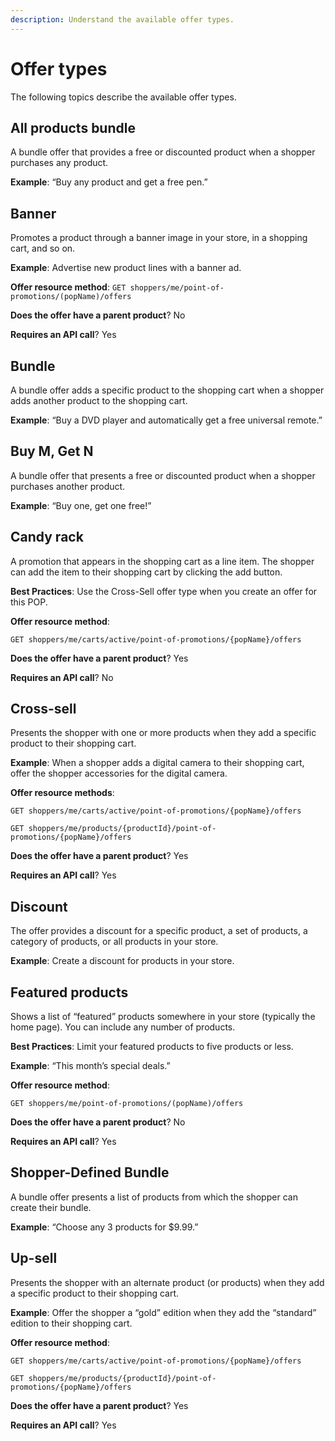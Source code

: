 ```yaml
---
description: Understand the available offer types.
---
```


# Offer types

The following topics describe the available offer types.

## All products bundle

A bundle offer that provides a free or discounted product when a shopper purchases any product.

**Example**: “Buy any product and get a free pen.”

## Banner

Promotes a product through a banner image in your store, in a shopping cart, and so on.

**Example**: Advertise new product lines with a banner ad.

**Offer resource method**: `GET shoppers/me/point-of-promotions/(popName)/offers`

**Does the offer have a parent product**? No

**Requires an API call**? Yes

## Bundle

A bundle offer adds a specific product to the shopping cart when a shopper adds another product to the shopping cart.

**Example**: “Buy a DVD player and automatically get a free universal remote.”

## Buy M, Get N

A bundle offer that presents a free or discounted product when a shopper purchases another product.

**Example**: “Buy one, get one free!”

## Candy rack

A promotion that appears in the shopping cart as a line item. The shopper can add the item to their shopping cart by clicking the add button.

**Best Practices**: Use the Cross-Sell offer type when you create an offer for this POP.

**Offer resource method**:

`GET shoppers/me/carts/active/point-of-promotions/{popName}/offers`

**Does the offer have a parent product**? Yes

**Requires an API call**? No

## Cross-sell

Presents the shopper with one or more products when they add a specific product to their shopping cart.

**Example**: When a shopper adds a digital camera to their shopping cart, offer the shopper accessories for the digital camera.

**Offer resource methods**:

`GET shoppers/me/carts/active/point-of-promotions/{popName}/offers`

`GET shoppers/me/products/{productId}/point-of-promotions/{popName}/offers`

**Does the offer have a parent product**? Yes

**Requires an API call**? Yes

## Discount

The offer provides a discount for a specific product, a set of products, a category of products, or all products in your store.

**Example**: Create a discount for products in your store.

## Featured products

Shows a list of “featured” products somewhere in your store (typically the home page). You can include any number of products.

**Best Practices**: Limit your featured products to five products or less.

**Example**: “This month’s special deals.”

**Offer resource method**:

`GET shoppers/me/point-of-promotions/(popName)/offers`

**Does the offer have a parent product**? No

**Requires an API call**? Yes

## Shopper-Defined Bundle

A bundle offer presents a list of products from which the shopper can create their bundle.

**Example**: “Choose any 3 products for $9.99.”

## Up-sell

Presents the shopper with an alternate product (or products) when they add a specific product to their shopping cart.

**Example**: Offer the shopper a “gold” edition when they add the “standard” edition to their shopping cart.

**Offer resource method**:

`GET shoppers/me/carts/active/point-of-promotions/{popName}/offers`

`GET shoppers/me/products/{productId}/point-of-promotions/{popName}/offers`

**Does the offer have a parent product**? Yes

**Requires an API call**? Yes
